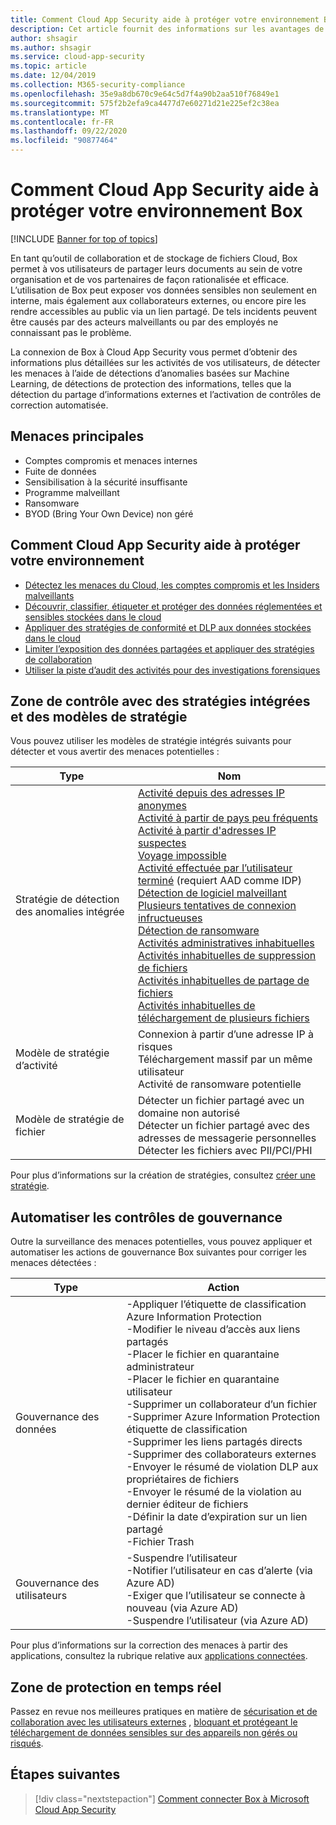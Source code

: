 ```yaml
---
title: Comment Cloud App Security aide à protéger votre environnement Box
description: Cet article fournit des informations sur les avantages de la connexion de votre application Box à Cloud App Security à l’aide du connecteur API pour la visibilité et le contrôle de l’utilisation.
author: shsagir
ms.author: shsagir
ms.service: cloud-app-security
ms.topic: article
ms.date: 12/04/2019
ms.collection: M365-security-compliance
ms.openlocfilehash: 35e9a8db670c9e64c5d7f4a90b2aa510f76849e1
ms.sourcegitcommit: 575f2b2efa9ca4477d7e60271d21e225ef2c38ea
ms.translationtype: MT
ms.contentlocale: fr-FR
ms.lasthandoff: 09/22/2020
ms.locfileid: "90877464"
---
```

# <a name="how-cloud-app-security-helps-protect-your-box-environment"></a>Comment Cloud App Security aide à protéger votre environnement Box

[!INCLUDE [Banner for top of topics](includes/banner.md)]

En tant qu’outil de collaboration et de stockage de fichiers Cloud, Box permet à vos utilisateurs de partager leurs documents au sein de votre organisation et de vos partenaires de façon rationalisée et efficace. L’utilisation de Box peut exposer vos données sensibles non seulement en interne, mais également aux collaborateurs externes, ou encore pire les rendre accessibles au public via un lien partagé. De tels incidents peuvent être causés par des acteurs malveillants ou par des employés ne connaissant pas le problème.

La connexion de Box à Cloud App Security vous permet d’obtenir des informations plus détaillées sur les activités de vos utilisateurs, de détecter les menaces à l’aide de détections d’anomalies basées sur Machine Learning, de détections de protection des informations, telles que la détection du partage d’informations externes et l’activation de contrôles de correction automatisée.

## <a name="main-threats"></a>Menaces principales

- Comptes compromis et menaces internes
- Fuite de données
- Sensibilisation à la sécurité insuffisante
- Programme malveillant
- Ransomware
- BYOD (Bring Your Own Device) non géré

## <a name="how-cloud-app-security-helps-to-protect-your-environment"></a>Comment Cloud App Security aide à protéger votre environnement

- [Détectez les menaces du Cloud, les comptes compromis et les Insiders malveillants](best-practices.md#detect-cloud-threats-compromised-accounts-malicious-insiders-and-ransomware)
- [Découvrir, classifier, étiqueter et protéger des données réglementées et sensibles stockées dans le cloud](best-practices.md#discover-classify-label-and-protect-regulated-and-sensitive-data-stored-in-the-cloud)
- [Appliquer des stratégies de conformité et DLP aux données stockées dans le cloud](best-practices.md#enforce-dlp-and-compliance-policies-for-data-stored-in-the-cloud)
- [Limiter l’exposition des données partagées et appliquer des stratégies de collaboration](best-practices.md#limit-exposure-of-shared-data-and-enforce-collaboration-policies)
- [Utiliser la piste d’audit des activités pour des investigations forensiques](best-practices.md#use-the-audit-trail-of-activities-for-forensic-investigations)

## <a name="control-box-with-built-in-policies-and-policy-templates"></a>Zone de contrôle avec des stratégies intégrées et des modèles de stratégie

Vous pouvez utiliser les modèles de stratégie intégrés suivants pour détecter et vous avertir des menaces potentielles :

| Type | Nom |
| ---- | ---- |
| Stratégie de détection des anomalies intégrée | [Activité depuis des adresses IP anonymes](anomaly-detection-policy.md#activity-from-anonymous-ip-addresses)<br />[Activité à partir de pays peu fréquents](anomaly-detection-policy.md#activity-from-infrequent-country)<br />[Activité à partir d'adresses IP suspectes](anomaly-detection-policy.md#activity-from-suspicious-ip-addresses)<br />[Voyage impossible](anomaly-detection-policy.md#impossible-travel)<br />[Activité effectuée par l’utilisateur terminé](anomaly-detection-policy.md#activity-performed-by-terminated-user) (requiert AAD comme IDP)<br />[Détection de logiciel malveillant](anomaly-detection-policy.md#malware-detection)<br />[Plusieurs tentatives de connexion infructueuses](anomaly-detection-policy.md#multiple-failed-login-attempts)<br />[Détection de ransomware](anomaly-detection-policy.md#ransomware-activity)<br />[Activités administratives inhabituelles](anomaly-detection-policy.md#unusual-activities-by-user)<br />[Activités inhabituelles de suppression de fichiers](anomaly-detection-policy.md#unusual-activities-by-user)<br />[Activités inhabituelles de partage de fichiers](anomaly-detection-policy.md#unusual-activities-by-user)<br />[Activités inhabituelles de téléchargement de plusieurs fichiers](anomaly-detection-policy.md#unusual-activities-by-user) |
| Modèle de stratégie d’activité | Connexion à partir d’une adresse IP à risques<br />Téléchargement massif par un même utilisateur<br />Activité de ransomware potentielle |
| Modèle de stratégie de fichier | Détecter un fichier partagé avec un domaine non autorisé<br />Détecter un fichier partagé avec des adresses de messagerie personnelles<br />Détecter les fichiers avec PII/PCI/PHI |

Pour plus d’informations sur la création de stratégies, consultez [créer une stratégie](control-cloud-apps-with-policies.md#create-a-policy).

## <a name="automate-governance-controls"></a>Automatiser les contrôles de gouvernance

Outre la surveillance des menaces potentielles, vous pouvez appliquer et automatiser les actions de gouvernance Box suivantes pour corriger les menaces détectées :

| Type | Action |
| ---- | ---- |
| Gouvernance des données | -Appliquer l’étiquette de classification Azure Information Protection<br />-Modifier le niveau d’accès aux liens partagés<br />-Placer le fichier en quarantaine administrateur<br />-Placer le fichier en quarantaine utilisateur<br />-Supprimer un collaborateur d’un fichier<br />-Supprimer Azure Information Protection étiquette de classification<br />-Supprimer les liens partagés directs<br />-Supprimer des collaborateurs externes<br />-Envoyer le résumé de violation DLP aux propriétaires de fichiers<br />-Envoyer le résumé de la violation au dernier éditeur de fichiers<br />-Définir la date d’expiration sur un lien partagé<br /> -Fichier Trash |
| Gouvernance des utilisateurs | -Suspendre l’utilisateur<br />-Notifier l’utilisateur en cas d’alerte (via Azure AD)<br />-Exiger que l’utilisateur se connecte à nouveau (via Azure AD)<br />-Suspendre l’utilisateur (via Azure AD) |

Pour plus d’informations sur la correction des menaces à partir des applications, consultez la rubrique relative aux [applications connectées](governance-actions.md).

## <a name="protect-box-in-real-time"></a>Zone de protection en temps réel

Passez en revue nos meilleures pratiques en matière de [sécurisation et de collaboration avec les utilisateurs externes](best-practices.md#secure-collaboration-with-external-users-by-enforcing-real-time-session-controls) , [bloquant et protégeant le téléchargement de données sensibles sur des appareils non gérés ou risqués](best-practices.md#block-and-protect-download-of-sensitive-data-to-unmanaged-or-risky-devices).

## <a name="next-steps"></a>Étapes suivantes

> [!div class="nextstepaction"]
> [Comment connecter Box à Microsoft Cloud App Security](connect-box-to-microsoft-cloud-app-security.md)

